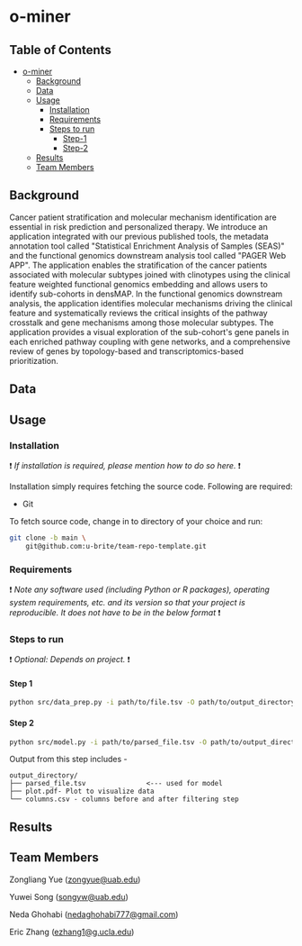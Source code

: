 # o-miner


## Table of Contents

- [o-miner](#o-miner)
    - [Background](#Background)
    - [Data](#data)
    - [Usage](#usage)
        - [Installation](#installation)
        - [Requirements](#requirements)
        - [Steps to run ](#steps-to-run)
            - [Step-1](#step-1)
            - [Step-2](#step-2)
    - [Results](#results)
    - [Team Members](#team-members)

## Background

Cancer patient stratification and molecular mechanism identification are essential in risk prediction and personalized therapy. We introduce an application integrated with our previous published tools, the metadata annotation tool called "Statistical Enrichment Analysis of Samples (SEAS)" and the functional genomics downstream analysis tool called "PAGER Web APP". The application enables the stratification of the cancer patients associated with molecular subtypes joined with clinotypes using the clinical feature weighted functional genomics embedding and allows users to identify sub-cohorts in densMAP. In the functional genomics downstream analysis, the application identifies molecular mechanisms driving the clinical feature and systematically reviews the critical insights of the pathway crosstalk and gene mechanisms among those molecular subtypes. The application provides a visual exploration of the sub-cohort's gene panels in each enriched pathway coupling with gene networks, and a comprehensive review of genes by topology-based and transcriptomics-based prioritization.

## Data



## Usage



### Installation

:exclamation: _If installation is required, please mention how to do so here._ :exclamation:

Installation simply requires fetching the source code. Following are required:

- Git

To fetch source code, change in to directory of your choice and run:

```sh
git clone -b main \
    git@github.com:u-brite/team-repo-template.git
```

### Requirements
:exclamation: _Note any software used (including Python or R packages), operating system requirements, etc. and its version so that your project is reproducible. It does not have to be in the below format_ :exclamation:


### Steps to run
:exclamation: _Optional: Depends on project._ :exclamation:

#### Step 1

```sh
python src/data_prep.py -i path/to/file.tsv -O path/to/output_directory
```

#### Step 2

```sh
python src/model.py -i path/to/parsed_file.tsv -O path/to/output_directory
```

Output from this step includes -

```directory
output_directory/
├── parsed_file.tsv               <--- used for model
├── plot.pdf- Plot to visualize data
└── columns.csv - columns before and after filtering step

```



## Results
 
 
 

## Team Members

Zongliang Yue (zongyue@uab.edu)

Yuwei Song (songyw@uab.edu)

Neda Ghohabi (nedaghohabi777@gmail.com)

Eric Zhang (ezhang1@g.ucla.edu)
